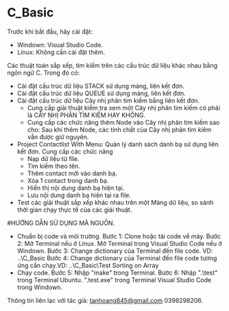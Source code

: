 # C_Basic
Trước khi bắt đầu, hãy cài đặt: 
  + Windown: Visual Studio Code.
  + Linux: Không cần cài đặt thêm.

Các thuật toán sắp xếp, tìm kiếm trên các cấu trúc dữ liệu khác nhau bằng ngôn ngữ C. Trong đó có:
- Cài đặt cấu trúc dữ liệu STACK sử dụng mảng, liên kết đơn.
- Cài đặt cấu trúc dữ liệu QUEUE sử dụng mảng, liên kết đơn.
- Cài đặt cấu trúc dữ liệu Cây nhị phân tìm kiếm bằng liên kết đơn.
  + Cung cấp giải thuật kiểm tra xem một Cây nhị phân tìm kiếm có phải là CÂY NHỊ PHÂN TÌM KIẾM HAY KHÔNG.
  + Cung cấp các chức năng thêm Node vào Cây nhị phân tìm kiếm sao cho: Sau khi thêm Node, các tính chất của Cây nhị phân tìm kiêm vẫn được giữ nguyên.
- Project Contactlist With Menu: Quản lý danh sách danh bạ sử dụng liên kết đơn. Cung cấp các chức năng
  + Nạp dữ liệu từ file.
  + Tìm kiếm theo tên.
  + Thêm contact mới vào danh bạ.
  + Xóa 1 contact trong danh bạ.
  + Hiển thị nội dung danh bạ hiện tại.
  + Lưu nội dung danh bạ hiện tại ra file.
- Test các giải thuật sắp xếp khác nhau trên một Mảng dữ liệu, so sánh thời gian chạy thực tế của các giải thuật.

#HƯỚNG DẪN SỬ DỤNG MÃ NGUỒN.
- Chuẩn bị code và môi trường.
Bước 1: Clone hoặc tải code về máy.
Bước 2: Mở Terminal nếu ở Linux. Mở Terminal trong Visual Studio Code nếu ở Windown.
Bước 3: Change dictionary của Terminal đến file code. VD: \..\C_Basic
Bước 4: Change dictionary của Terminal đến file code tương ứng cần chạy.VD: \..\C_Basic\Test Sorting on Array
- Chạy code.
Bước 5: Nhập "make" trong Terminal.
Bước 6: Nhập ".\test" trong Terminal Ubuntu. "\.test.exe" trong Terminal Visual Studio Code trong Windown.

Thông tin liên lạc với tác giả: tanhoang845@gmail.com 0398298206.
